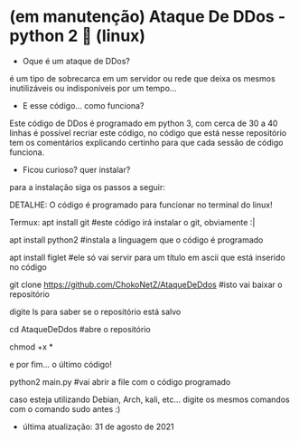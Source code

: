 # (em manutenção) Ataque De DDos - python 2 🐍 (linux)

- Oque é um ataque de DDos?

é um tipo de sobrecarca em um servidor ou rede que deixa os mesmos inutilizáveis ou indisponíveis por um tempo...

- E esse código... como funciona?

Este código de DDos é programado em python 3, com cerca de 30 a 40 linhas é possível recriar este código, no código que está nesse repositório tem os comentários explicando certinho para que cada sessão de código funciona.

- Ficou curioso? quer instalar?

para a instalação siga os passos a seguir:

DETALHE: O código é programado para funcionar no terminal do linux!

Termux:
apt install git #este código irá instalar o git, obviamente :|

apt install python2 #instala a linguagem que o código é programado

apt install figlet #ele só vai servir para um título em ascii que está inserido no código

git clone https://github.com/ChokoNetZ/AtaqueDeDdos #isto vai baixar o repositório

digite ls para saber se o repositório está salvo

cd AtaqueDeDdos #abre o repositório

chmod +x * 

e por fim... o último código!

python2 main.py #vai abrir a file com o código programado


caso esteja utilizando Debian, Arch, kali, etc... digite os mesmos comandos com o comando sudo antes :)

- última atualização: 31 de agosto de 2021
